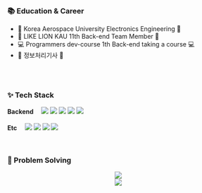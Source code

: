 ### :books: Education & Career

- 🏫 Korea Aerospace University Electronics Engineering 🏫
- 🦁 LIKE LION KAU 11th Back-end Team Member 🦁
- 💻 Programmers dev-course 1th Back-end taking a course 💻
- 📃 정보처리기사 📃


<br />


<br />

### ✨ Tech Stack


<p>
  <b>Backend　</b>
  <img src="https://img.shields.io/badge/Spring Boot-6DB33F?style=flat-square&logo=Spring Boot&logoColor=white">
  <img src="https://img.shields.io/badge/Java-1E8CBE?style=flat-square&logo=OpenJDK&logoColor=white">
  <img src="https://img.shields.io/badge/Python-3776AB?style=flat-square&logo=Python&logoColor=white">
  <img src="https://img.shields.io/badge/MySQL-4479A1?style=flat-square&logo=MySQL&logoColor=white">
  <img src="https://img.shields.io/badge/Langchain-1C3C3C?style=flat-square&logo=langchain&logoColor=white"/>
  <br /><br />
  <b>Etc　</b>
  <img src="https://img.shields.io/badge/GitHub-181717?style=flat-square&logo=GitHub&logoColor=white">
  <img src="https://img.shields.io/badge/Jira-0052CC?style=flat-square&logo=Jira&logoColor=white">
  <img src="https://img.shields.io/badge/amazonaws-232F3E?style=flat-square&logo=amazonaws&logoColor=white">
  <img src="https://img.shields.io/badge/Docker-2496ED?style=flat-square&logo=Docker&logoColor=white">
</p>


<br />

 ### :muscle: Problem Solving  
<p align="center">
  <img src="http://mazassumnida.wtf/api/v2/generate_badge?boj=zmdk1205"><br/>
  <img src="https://img.shields.io/badge/Python-1E8CBE?style=flat-square&logo=OpenJDK&logoColor=white">
</p>
